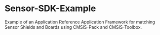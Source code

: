 # Sensor-SDK-Example
Example of an Application Reference Application Framework for matching Sensor Shields and Boards using CMSIS-Pack and CMSIS-Toolbox.
